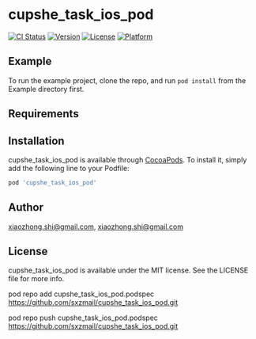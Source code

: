 # cupshe_task_ios_pod

[![CI Status](https://img.shields.io/travis/xiaozhong.shi@gmail.com/cupshe_task_ios_pod.svg?style=flat)](https://travis-ci.org/xiaozhong.shi@gmail.com/cupshe_task_ios_pod)
[![Version](https://img.shields.io/cocoapods/v/cupshe_task_ios_pod.svg?style=flat)](https://cocoapods.org/pods/cupshe_task_ios_pod)
[![License](https://img.shields.io/cocoapods/l/cupshe_task_ios_pod.svg?style=flat)](https://cocoapods.org/pods/cupshe_task_ios_pod)
[![Platform](https://img.shields.io/cocoapods/p/cupshe_task_ios_pod.svg?style=flat)](https://cocoapods.org/pods/cupshe_task_ios_pod)

## Example

To run the example project, clone the repo, and run `pod install` from the Example directory first.

## Requirements

## Installation

cupshe_task_ios_pod is available through [CocoaPods](https://cocoapods.org). To install
it, simply add the following line to your Podfile:

```ruby
pod 'cupshe_task_ios_pod'
```

## Author

xiaozhong.shi@gmail.com, xiaozhong.shi@gmail.com

## License

cupshe_task_ios_pod is available under the MIT license. See the LICENSE file for more info.


pod repo add cupshe_task_ios_pod.podspec https://github.com/sxzmail/cupshe_task_ios_pod.git

pod repo push cupshe_task_ios_pod.podspec https://github.com/sxzmail/cupshe_task_ios_pod.git
